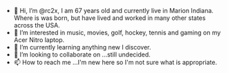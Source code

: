 - 👋 Hi, I’m @rc2x, I am 67 years old and currently live in Marion Indiana. Where is was born, but have lived and worked in many other states across the USA.  
- 👀 I’m interested in music, movies, golf, hockey, tennis and gaming on my Acer Nitro laptop.
- 🌱 I’m currently learning anything new I discover.
- 💞️ I’m looking to collaborate on ...still undecided.
- 📫 How to reach me ...I'm new here so I'm not sure what is appropriate.

<!---
rc2x/rc2x is a ✨ special ✨ repository because its `README.md` (this file) appears on your GitHub profile.
You can click the Preview link to take a look at your changes.
--->
